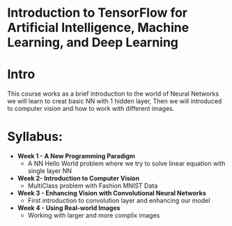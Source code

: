 # Introduction to TensorFlow for Artificial Intelligence, Machine Learning, and Deep Learning

# Intro

This course works as a brief introduction to the world of Neural Networks we will learn to creat basic NN with 1 hidden layer, Then we will introduced to computer vision
and how to work with different images.

# Syllabus:
  - **Week 1 - A New Programming Paradigm**
    - A NN Hello World problem where we try to solve linear equation with single layer NN
  - **Week 2- Introduction to Computer Vision**
    - MultiClass problem with Fashion MNIST Data
  -  **Week 3 - Enhancing Vision with Convolutional Neural Networks**
     - First introduction to convolution layer and enhancing our model
  -  **Week 4 - Using Real-world Images**
     - Working with larger and more complix images
